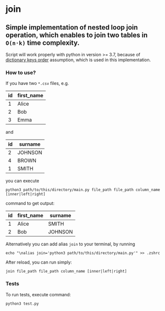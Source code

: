 # join

## Simple implementation of nested loop join operation, which enables to join two tables in `O(n·k)` time complexity.

Script will work properly with python in version >= 3.7, because of [dictionary keys order](https://mail.python.org/pipermail/python-dev/2017-December/151283.html) assumption, which is used in this implementation.

### How to use?

If you have two `*.csv` files, e.g.

| id | first_name |
| - | - |
| 1 | Alice |
| 2 | Bob |
| 3 | Emma |

and

| id | surname |
| - | - |
| 2 | JOHNSON |
| 4 | BROWN |
| 1 | SMITH |

you can execute
```
python3 path/to/this/directory/main.py file_path file_path column_name [inner|left|right]
```
command to get output:

| id | first_name | surname |
| - | - | - |
| 1 | Alice | SMITH |
| 2 | Bob | JOHNSON |

Alternatively you can add alias `join` to your terminal, by running
```
echo "\nalias join='python3 path/to/this/directory/main.py'" >> .zshrc
```
After reload, you can run simply:
```
join file_path file_path column_name [inner|left|right]
```

### Tests

To run tests, execute command:
```
python3 test.py
```